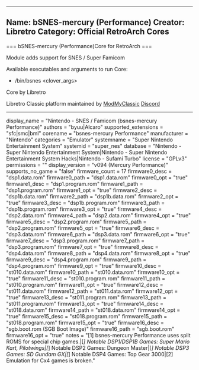 -----------------------
Name: bSNES-mercury (Performance)
Creator: Libretro
Category: Official RetroArch Cores
-----------------------

=== bSNES-mercury (Performance)Core for RetroArch ===

Module adds support for SNES / Super Famicom

Available executables and arguments to run Core:
- /bin/bsnes <rom> <clover_args>

Core by Libretro

Libretro Classic platform maintained by [ModMyClassic](https://modmyclassic.com) [Discord](https://discordapp.com/invite/8gygsrw)

-----------------------

display_name = "Nintendo - SNES / Famicom (bsnes-mercury Performance)"
authors = "byuu|Alcaro"
supported_extensions = "sfc|smc|bml"
corename = "bsnes-mercury Performance"
manufacturer = "Nintendo"
categories = "Emulator"
systemname = "Super Nintendo Entertainment System"
systemid = "super_nes"
database = "Nintendo - Super Nintendo Entertainment System|Nintendo - Super Nintendo Entertainment System Hacks|Nintendo - Sufami Turbo"
license = "GPLv3"
permissions = ""
display_version = "v094 (Mercury Performance)"
supports_no_game = "false"
firmware_count = 17
firmware0_desc = "dsp1.data.rom"
firmware0_path = "dsp1.data.rom"
firmware0_opt = "true"
firmware1_desc = "dsp1.program.rom"
firmware1_path = "dsp1.program.rom"
firmware1_opt = "true"
firmware2_desc = "dsp1b.data.rom"
firmware2_path = "dsp1b.data.rom"
firmware2_opt = "true"
firmware3_desc = "dsp1b.program.rom"
firmware3_path = "dsp1b.program.rom"
firmware3_opt = "true"
firmware4_desc = "dsp2.data.rom"
firmware4_path = "dsp2.data.rom"
firmware4_opt = "true"
firmware5_desc = "dsp2.program.rom"
firmware5_path = "dsp2.program.rom"
firmware5_opt = "true"
firmware6_desc = "dsp3.data.rom"
firmware6_path = "dsp3.data.rom"
firmware6_opt = "true"
firmware7_desc = "dsp3.program.rom"
firmware7_path = "dsp3.program.rom"
firmware7_opt = "true"
firmware8_desc = "dsp4.data.rom"
firmware8_path = "dsp4.data.rom"
firmware8_opt = "true"
firmware9_desc = "dsp4.program.rom"
firmware9_path = "dsp4.program.rom"
firmware9_opt = "true"
firmware10_desc = "st010.data.rom"
firmware10_path = "st010.data.rom"
firmware10_opt = "true"
firmware11_desc = "st010.program.rom"
firmware11_path = "st010.program.rom"
firmware11_opt = "true"
firmware12_desc = "st011.data.rom"
firmware12_path = "st011.data.rom"
firmware12_opt = "true"
firmware13_desc = "st011.program.rom"
firmware13_path = "st011.program.rom"
firmware13_opt = "true"
firmware14_desc = "st018.data.rom"
firmware14_path = "st018.data.rom"
firmware14_opt = "true"
firmware15_desc = "st018.program.rom"
firmware15_path = "st018.program.rom"
firmware15_opt = "true"
firmware16_desc = "sgb.boot.rom (SGB Boot Image)"
firmware16_path = "sgb.boot.rom"
firmware16_opt = "true"
notes = "[1] bsnes-mercury Performance uses split ROMS for special chip games.|[*] Notable DSP1/DSP1B Games: Super Mario Kart,  Pilotwings|[*] Notable DSP2 Games: Dungeon Master|[*] Notable DSP3 Games: SD Gundam GX|[*] Notable DSP4 Games: Top Gear 3000|[2] Emulation for Cx4 games is broken."
